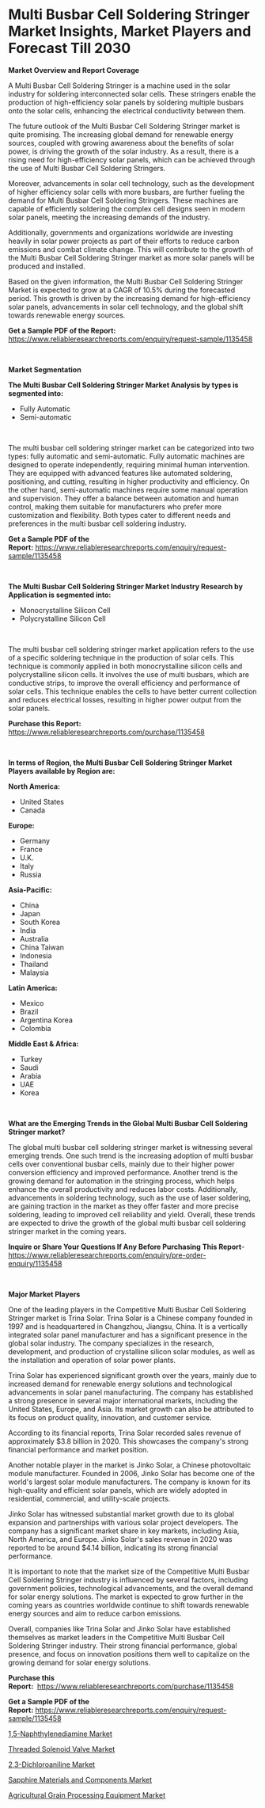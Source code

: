 <p><h1>Multi Busbar Cell Soldering Stringer Market Insights, Market Players and Forecast Till 2030</h1></p><p><strong>Market Overview and Report Coverage</strong></p>
<p><p>A Multi Busbar Cell Soldering Stringer is a machine used in the solar industry for soldering interconnected solar cells. These stringers enable the production of high-efficiency solar panels by soldering multiple busbars onto the solar cells, enhancing the electrical conductivity between them.</p><p>The future outlook of the Multi Busbar Cell Soldering Stringer market is quite promising. The increasing global demand for renewable energy sources, coupled with growing awareness about the benefits of solar power, is driving the growth of the solar industry. As a result, there is a rising need for high-efficiency solar panels, which can be achieved through the use of Multi Busbar Cell Soldering Stringers.</p><p>Moreover, advancements in solar cell technology, such as the development of higher efficiency solar cells with more busbars, are further fueling the demand for Multi Busbar Cell Soldering Stringers. These machines are capable of efficiently soldering the complex cell designs seen in modern solar panels, meeting the increasing demands of the industry.</p><p>Additionally, governments and organizations worldwide are investing heavily in solar power projects as part of their efforts to reduce carbon emissions and combat climate change. This will contribute to the growth of the Multi Busbar Cell Soldering Stringer market as more solar panels will be produced and installed.</p><p>Based on the given information, the Multi Busbar Cell Soldering Stringer Market is expected to grow at a CAGR of 10.5% during the forecasted period. This growth is driven by the increasing demand for high-efficiency solar panels, advancements in solar cell technology, and the global shift towards renewable energy sources.</p></p>
<p><strong>Get a Sample PDF of the Report:</strong> <a href="https://www.reliableresearchreports.com/enquiry/request-sample/1135458">https://www.reliableresearchreports.com/enquiry/request-sample/1135458</a></p>
<p>&nbsp;</p>
<p><strong>Market Segmentation</strong></p>
<p><strong>The Multi Busbar Cell Soldering Stringer Market Analysis by types is segmented into:</strong></p>
<p><ul><li>Fully Automatic</li><li>Semi-automatic</li></ul></p>
<p>&nbsp;</p>
<p><p>The multi busbar cell soldering stringer market can be categorized into two types: fully automatic and semi-automatic. Fully automatic machines are designed to operate independently, requiring minimal human intervention. They are equipped with advanced features like automated soldering, positioning, and cutting, resulting in higher productivity and efficiency. On the other hand, semi-automatic machines require some manual operation and supervision. They offer a balance between automation and human control, making them suitable for manufacturers who prefer more customization and flexibility. Both types cater to different needs and preferences in the multi busbar cell soldering industry.</p></p>
<p><strong>Get a Sample PDF of the Report:</strong>&nbsp;<a href="https://www.reliableresearchreports.com/enquiry/request-sample/1135458">https://www.reliableresearchreports.com/enquiry/request-sample/1135458</a></p>
<p>&nbsp;</p>
<p><strong>The Multi Busbar Cell Soldering Stringer Market Industry Research by Application is segmented into:</strong></p>
<p><ul><li>Monocrystalline Silicon Cell</li><li>Polycrystalline Silicon Cell</li></ul></p>
<p>&nbsp;</p>
<p><p>The multi busbar cell soldering stringer market application refers to the use of a specific soldering technique in the production of solar cells. This technique is commonly applied in both monocrystalline silicon cells and polycrystalline silicon cells. It involves the use of multi busbars, which are conductive strips, to improve the overall efficiency and performance of solar cells. This technique enables the cells to have better current collection and reduces electrical losses, resulting in higher power output from the solar panels.</p></p>
<p><strong>Purchase this Report:</strong>&nbsp; <a href="https://www.reliableresearchreports.com/purchase/1135458">https://www.reliableresearchreports.com/purchase/1135458</a></p>
<p>&nbsp;</p>
<p><strong>In terms of Region, the Multi Busbar Cell Soldering Stringer Market Players available by Region are:</strong></p>
<p>
    <p> <strong> North America: </strong>
        <ul>
            <li>United States</li>
            <li>Canada</li>
        </ul>
        </p> 
    <p> <strong> Europe: </strong>
        <ul>
            <li>Germany</li>
            <li>France</li>
            <li>U.K.</li>
            <li>Italy</li>
            <li>Russia</li>
        </ul>
        </p> 
    <p> <strong> Asia-Pacific: </strong>
        <ul>
            <li>China</li>
            <li>Japan</li>
            <li>South Korea</li>
            <li>India</li>
            <li>Australia</li>
            <li>China Taiwan</li>
            <li>Indonesia</li>
            <li>Thailand</li>
            <li>Malaysia</li>
        </ul>
        </p> 
    <p> <strong> Latin America: </strong>
        <ul>
            <li>Mexico</li>
            <li>Brazil</li>
            <li>Argentina Korea</li>
            <li>Colombia</li>
        </ul>
        </p> 
    <p> <strong> Middle East & Africa: </strong>
        <ul>
            <li>Turkey</li>
            <li>Saudi</li>
            <li>Arabia</li>
            <li>UAE</li>
            <li>Korea</li>
        </ul>
    </p>
    </p>
<p>&nbsp;</p>
<p><strong>What are the Emerging Trends in the Global Multi Busbar Cell Soldering Stringer market?</strong></p>
<p><p>The global multi busbar cell soldering stringer market is witnessing several emerging trends. One such trend is the increasing adoption of multi busbar cells over conventional busbar cells, mainly due to their higher power conversion efficiency and improved performance. Another trend is the growing demand for automation in the stringing process, which helps enhance the overall productivity and reduces labor costs. Additionally, advancements in soldering technology, such as the use of laser soldering, are gaining traction in the market as they offer faster and more precise soldering, leading to improved cell reliability and yield. Overall, these trends are expected to drive the growth of the global multi busbar cell soldering stringer market in the coming years.</p></p>
<p><strong>Inquire or Share Your Questions If Any Before Purchasing This Report</strong>- <a href="https://www.reliableresearchreports.com/enquiry/pre-order-enquiry/1135458">https://www.reliableresearchreports.com/enquiry/pre-order-enquiry/1135458</a></p>
<p>&nbsp;</p>
<p><strong>Major Market Players</strong></p>
<p><p>One of the leading players in the Competitive Multi Busbar Cell Soldering Stringer market is Trina Solar. Trina Solar is a Chinese company founded in 1997 and is headquartered in Changzhou, Jiangsu, China. It is a vertically integrated solar panel manufacturer and has a significant presence in the global solar industry. The company specializes in the research, development, and production of crystalline silicon solar modules, as well as the installation and operation of solar power plants.</p><p>Trina Solar has experienced significant growth over the years, mainly due to increased demand for renewable energy solutions and technological advancements in solar panel manufacturing. The company has established a strong presence in several major international markets, including the United States, Europe, and Asia. Its market growth can also be attributed to its focus on product quality, innovation, and customer service.</p><p>According to its financial reports, Trina Solar recorded sales revenue of approximately $3.8 billion in 2020. This showcases the company's strong financial performance and market position.</p><p>Another notable player in the market is Jinko Solar, a Chinese photovoltaic module manufacturer. Founded in 2006, Jinko Solar has become one of the world's largest solar module manufacturers. The company is known for its high-quality and efficient solar panels, which are widely adopted in residential, commercial, and utility-scale projects.</p><p>Jinko Solar has witnessed substantial market growth due to its global expansion and partnerships with various solar project developers. The company has a significant market share in key markets, including Asia, North America, and Europe. Jinko Solar's sales revenue in 2020 was reported to be around $4.14 billion, indicating its strong financial performance.</p><p>It is important to note that the market size of the Competitive Multi Busbar Cell Soldering Stringer industry is influenced by several factors, including government policies, technological advancements, and the overall demand for solar energy solutions. The market is expected to grow further in the coming years as countries worldwide continue to shift towards renewable energy sources and aim to reduce carbon emissions.</p><p>Overall, companies like Trina Solar and Jinko Solar have established themselves as market leaders in the Competitive Multi Busbar Cell Soldering Stringer industry. Their strong financial performance, global presence, and focus on innovation positions them well to capitalize on the growing demand for solar energy solutions.</p></p>
<p><strong>Purchase this Report:</strong>&nbsp;&nbsp;<a href="https://www.reliableresearchreports.com/purchase/1135458">https://www.reliableresearchreports.com/purchase/1135458</a></p>
<p></p>
<p><strong>Get a Sample PDF of the Report:</strong>&nbsp;<a href="https://www.reliableresearchreports.com/enquiry/request-sample/1135458">https://www.reliableresearchreports.com/enquiry/request-sample/1135458</a></p>
<p><p><a href="https://www.linkedin.com/pulse/15-naphthylenediamine-market-research-report-unlocks-analysis/">1,5-Naphthylenediamine Market</a></p><p><a href="https://medium.com/@sachintenrp23/threaded-solenoid-valve-market-trends-and-market-analysis-forecasted-for-period-2023-2030-90f745dd5219">Threaded Solenoid Valve Market</a></p><p><a href="https://www.linkedin.com/pulse/23-dichloroaniline-market-research-report-provides-thorough/">2,3-Dichloroaniline Market</a></p><p><a href="https://medium.com/@yuvrajsinghrp23/sapphire-materials-and-components-market-focuses-on-market-share-size-and-projected-forecast-till-db62348b7306">Sapphire Materials and Components Market</a></p><p><a href="https://github.com/gaydyna/Market-Research-Report-List-1/blob/main/agricultural-grain-processing-equipment-market.md">Agricultural Grain Processing Equipment Market</a></p></p>